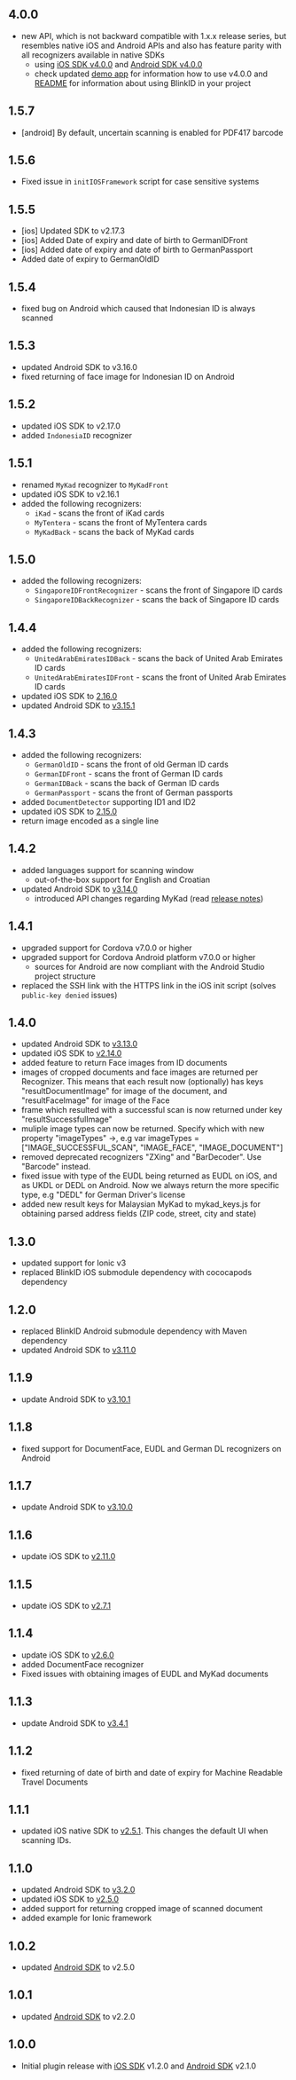 ## 4.0.0
- new API, which is not backward compatible with 1.x.x release series, but resembles native iOS and Android APIs and also has feature parity with all recognizers available in native SDKs
    - using [iOS SDK v4.0.0](https://github.com/BlinkID/blinkid-ios/releases/tag/v4.0.0) and [Android SDK v4.0.0](https://github.com/BlinkID/blinkid-android/releases/tag/v4.0.0)
    - check updated [demo app](www/js/index.js) for information how to use v4.0.0 and [README](README.md) for information about using BlinkID in your project

## 1.5.7
- [android] By default, uncertain scanning is enabled for PDF417 barcode

## 1.5.6
- Fixed issue in `initIOSFramework` script for case sensitive systems

## 1.5.5
- [ios] Updated SDK to v2.17.3
- [ios] Added Date of expiry and date of birth to GermanIDFront
- [ios] Added date of expiry and date of birth to GermanPassport
- Added date of expiry to GermanOldID

## 1.5.4
- fixed bug on Android which caused that Indonesian ID is always scanned

## 1.5.3
- updated Android SDK to v3.16.0
- fixed returning of face image for Indonesian ID on Android

## 1.5.2
- updated iOS SDK to v2.17.0
- added `IndonesiaID` recognizer

## 1.5.1
- renamed `MyKad` recognizer to `MyKadFront`
- updated iOS SDK to v2.16.1
- added the following recognizers:
    - `iKad` - scans the front of iKad cards
    - `MyTentera` - scans the front of MyTentera cards
    - `MyKadBack` - scans the back of MyKad cards

## 1.5.0
- added the following recognizers:
    - `SingaporeIDFrontRecognizer` - scans the front of Singapore ID cards
    - `SingaporeIDBackRecognizer` - scans the back of Singapore ID cards

## 1.4.4
- added the following recognizers:
    - `UnitedArabEmiratesIDBack` - scans the back of United Arab Emirates ID cards
    - `UnitedArabEmiratesIDFront` - scans the front of United Arab Emirates ID cards
- updated iOS SDK to [2.16.0](https://github.com/BlinkID/blinkid-ios/releases/tag/v2.16.0)
- updated Android SDK to [v3.15.1](https://github.com/BlinkID/blinkid-android/releases/tag/v3.15.1)

## 1.4.3
- added the following recognizers:
    - `GermanOldID` - scans the front of old German ID cards
    - `GermanIDFront` - scans the front of German ID cards
    - `GermanIDBack` - scans the back of German ID cards
    - `GermanPassport` - scans the front of German passports
- added `DocumentDetector` supporting ID1 and ID2
- updated iOS SDK to [2.15.0](https://github.com/BlinkID/blinkid-ios/releases/tag/v2.15.0)
- return image encoded as a single line

## 1.4.2
- added languages support for scanning window
    - out-of-the-box support for English and Croatian
- updated Android SDK to [v3.14.0](https://github.com/BlinkID/blinkid-android/releases/tag/v3.14.0)
    - introduced API changes regarding MyKad (read [release notes](https://github.com/BlinkID/blinkid-android/releases/tag/v3.14.0))

## 1.4.1
- upgraded support for Cordova v7.0.0 or higher
- upgraded support for Cordova Android platform v7.0.0 or higher
  * sources for Android are now compliant with the Android Studio project structure
- replaced the SSH link with the HTTPS link in the iOS init script (solves `public-key denied` issues)

## 1.4.0
- updated Android SDK to [v3.13.0](https://github.com/BlinkID/blinkid-android/releases/tag/v3.13.0)
- updated iOS SDK to [v2.14.0](https://github.com/BlinkID/blinkid-ios/releases/tag/v2.14.0)
- added feature to return Face images from ID documents
- images of cropped documents and face images are returned per Recognizer. This means that each result now (optionally) has keys "resultDocumentImage" for image of the document, and "resultFaceImage" for image of the Face
- frame which resulted with a successful scan is now returned under key "resultSuccessfulImage"
- muliple image types can now be returned. Specify which with new property "imageTypes" ->, e.g var imageTypes = ["IMAGE\_SUCCESSFUL\_SCAN", "IMAGE\_FACE", "IMAGE\_DOCUMENT"]
- removed deprecated recognizers "ZXing" and "BarDecoder". Use "Barcode" instead.
- fixed issue with type of the EUDL being returned as EUDL on iOS, and as UKDL or DEDL on Android. Now we always return the more specific type, e.g "DEDL" for German Driver's license
- added new result keys for Malaysian MyKad to mykad_keys.js for obtaining parsed address fields (ZIP code, street, city and state)

## 1.3.0
- updated support for Ionic v3
- replaced BlinkID iOS submodule dependency with cococapods dependency

## 1.2.0
- replaced BlinkID Android submodule dependency with Maven dependency
- updated Android SDK to [v3.11.0](https://github.com/BlinkID/blinkid-android/releases/tag/v3.11.0)

## 1.1.9
- update Android SDK to [v3.10.1](https://github.com/BlinkID/blinkid-android/releases/tag/v3.10.1)

## 1.1.8
- fixed support for DocumentFace, EUDL and German DL recognizers on Android

## 1.1.7
- update Android SDK to [v3.10.0](https://github.com/BlinkID/blinkid-android/releases/tag/v3.10.0)

## 1.1.6
- update iOS SDK to [v2.11.0](https://github.com/BlinkID/blinkid-ios/releases/tag/v2.11.0)

## 1.1.5
- update iOS SDK to [v2.7.1](https://github.com/BlinkID/blinkid-ios/releases/tag/v2.7.1)

## 1.1.4
- update iOS SDK to [v2.6.0](https://github.com/BlinkID/blinkid-ios/releases/tag/v2.6.6)
- added DocumentFace recognizer
- Fixed issues with obtaining images of EUDL and MyKad documents

## 1.1.3
- update Android SDK to [v3.4.1](https://github.com/BlinkID/blinkid-android/releases/tag/v3.4.1)

## 1.1.2
- fixed returning of date of birth and date of expiry for Machine Readable Travel Documents

## 1.1.1
- updated iOS native SDK to [v2.5.1](https://github.com/BlinkID/blinkid-ios/releases/tag/v2.5.1). This changes the default UI when scanning IDs.

## 1.1.0
- updated Android SDK to [v3.2.0](https://github.com/BlinkID/blinkid-android/releases/tag/v3.2.0)
- updated iOS SDK to [v2.5.0](https://github.com/BlinkID/blinkid-ios/releases/tag/v2.5.0)
- added support for returning cropped image of scanned document
- added example for Ionic framework

## 1.0.2
- updated [Android SDK](https://github.com/BlinkID/blinkid-android) to  v2.5.0

## 1.0.1
- updated [Android SDK](https://github.com/BlinkID/blinkid-android) to  v2.2.0

## 1.0.0

-  Initial plugin release  with [iOS SDK](https://github.com/BlinkID/blinkid-ios)  v1.2.0 and [Android SDK](https://github.com/BlinkID/blinkid-android) v2.1.0
